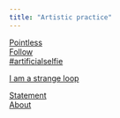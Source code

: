 ```yaml
---
title: "Artistic practice"
---
```

[Pointless](202104111309)  
[Follow](202103150141)  
[#artificialselfie](202104131142)  
<!-- [Something is wrong](202104172241)   -->
[I am a strange loop](202103150108)  
<!-- Pay-Per-Follow   -->
<!-- Sleep disorder   -->
<!-- [29784 shannons](202103150039)   -->

[Statement](202104071659)  
[About](202103120016)